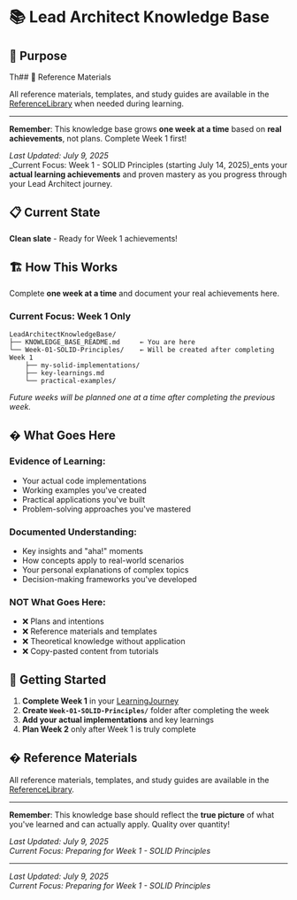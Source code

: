 # 📚 Lead Architect Knowledge Base

## 🎯 Purpose

Th## 📖 Reference Materials

All reference materials, templates, and study guides are available in the [ReferenceLibrary](../03_ReferenceLibrary/) when needed during learning.

---

**Remember**: This knowledge base grows **one week at a time** based on **real achievements**, not plans. Complete Week 1 first!

_Last Updated: July 9, 2025_  
\_Current Focus: Week 1 - SOLID Principles (starting July 14, 2025)\_ents your **actual learning achievements** and proven mastery as you progress through your Lead Architect journey.

## 📋 Current State

**Clean slate** - Ready for Week 1 achievements!

## 🏗️ How This Works

Complete **one week at a time** and document your real achievements here.

### **Current Focus: Week 1 Only**

```text
LeadArchitectKnowledgeBase/
├── KNOWLEDGE_BASE_README.md     ← You are here
└── Week-01-SOLID-Principles/    ← Will be created after completing Week 1
    ├── my-solid-implementations/
    ├── key-learnings.md
    └── practical-examples/
```

_Future weeks will be planned one at a time after completing the previous week._

## � What Goes Here

### **Evidence of Learning:**

- Your actual code implementations
- Working examples you've created
- Practical applications you've built
- Problem-solving approaches you've mastered

### **Documented Understanding:**

- Key insights and "aha!" moments
- How concepts apply to real-world scenarios
- Your personal explanations of complex topics
- Decision-making frameworks you've developed

### **NOT What Goes Here:**

- ❌ Plans and intentions
- ❌ Reference materials and templates
- ❌ Theoretical knowledge without application
- ❌ Copy-pasted content from tutorials

## 🎯 Getting Started

1. **Complete Week 1** in your [LearningJourney](../02_LearningJourney/Week-01-Learning-Journey.md)
2. **Create `Week-01-SOLID-Principles/`** folder after completing the week
3. **Add your actual implementations** and key learnings
4. **Plan Week 2** only after Week 1 is truly complete

## � Reference Materials

All reference materials, templates, and study guides are available in the [ReferenceLibrary](../ReferenceLibrary/REFERENCE_LIBRARY_README.md).

---

**Remember**: This knowledge base should reflect the **true picture** of what you've learned and can actually apply. Quality over quantity!

_Last Updated: July 9, 2025_  
_Current Focus: Preparing for Week 1 - SOLID Principles_

---

_Last Updated: July 9, 2025_  
_Current Focus: Preparing for Week 1 - SOLID Principles_
